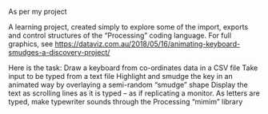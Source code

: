 
As per my project 

A learning project, created simply to explore some of the import, exports and control structures of the “Processing” coding language.
For full graphics, see https://dataviz.com.au/2018/05/16/animating-keyboard-smudges-a-discovery-project/

Here is the task:
Draw a keyboard from co-ordinates data in a CSV file
Take input to be typed from a text file
Highlight and smudge the key in an animated way by overlaying a semi-random “smudge” shape
Display the text as scrolling lines as it is typed – as if replicating a monitor.
As letters are typed, make typewriter sounds through the Processing “mimim” library
